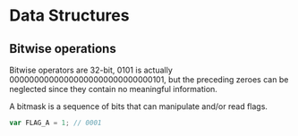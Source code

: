 # Data Structures

## Bitwise operations

Bitwise operators are 32-bit, 0101 is actually 00000000000000000000000000000101, but the preceding zeroes can be neglected since they contain no meaningful information.

A bitmask is a sequence of bits that can manipulate and/or read flags.

```js
var FLAG_A = 1; // 0001
```